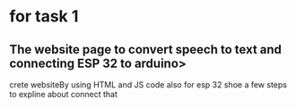 # for task 1
## The website page to convert speech to text and connecting ESP 32 to arduino>  
crete websiteBy using HTML and JS code also for esp 32 shoe a few steps to expline about connect that 

